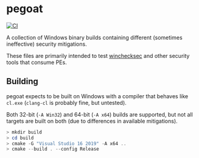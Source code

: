pegoat
======

[![CI](https://github.com/trailofbits/pegoat/actions/workflows/ci.yml/badge.svg)](https://github.com/trailofbits/pegoat/actions/workflows/ci.yml)

A collection of Windows binary builds containing different (sometimes ineffective) security
mitigations.

These files are primarily intended to test [winchecksec](https://github.com/trailofbits/winchecksec)
and other security tools that consume PEs.

## Building

pegoat expects to be built on Windows with a compiler that behaves like `cl.exe`
(`clang-cl` is probably fine, but untested).

Both 32-bit (`-A Win32`) and 64-bit (`-A x64`) builds are supported, but not
all targets are built on both (due to differences in available mitigations).

```powershell
> mkdir build
> cd build
> cmake -G "Visual Studio 16 2019" -A x64 ..
> cmake --build . --config Release
```

